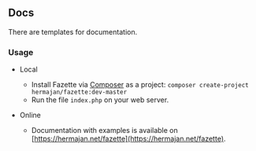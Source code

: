 ## Docs
There are templates for documentation.

### Usage
* Local
    * Install Fazette via [Composer](https://getcomposer.org) as a project: `composer create-project hermajan/fazette:dev-master`
    * Run the file `index.php` on your web server.

* Online
    * Documentation with examples is available on [https://hermajan.net/fazette](https://hermajan.net/fazette).
